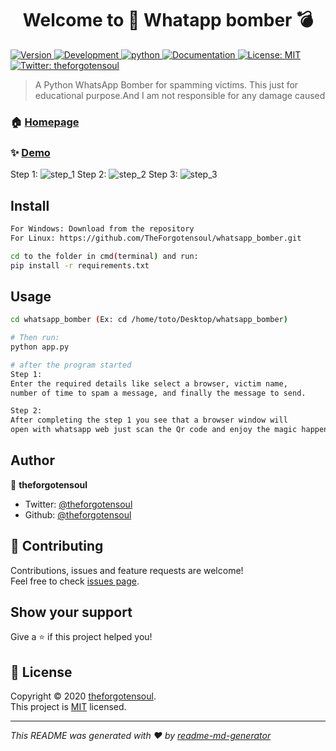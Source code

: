 <h1 align="center">Welcome to 👋 Whatapp bomber 💣 </h1>
<p>
  <a href="https://github.com/TheForgotensoul/whatsapp_bomber/blob/main/README.md" target="_blank">
    <img alt="Version" src="https://img.shields.io/badge/version-v0.1-blue.svg?cacheSeconds=2592000" />
    <img alt="Development" src="https://img.shields.io/badge/development-Inprogress-green.svg?cacheSeconds=2592000" />
    <img alt="python" src="https://img.shields.io/badge/python-3.8-brightgreen.svg?cacheSeconds=2592000" />
  </a>
  <a href="https://github.com/TheForgotensoul/whatsapp_bomber/blob/main/README.md" target="_blank">
    <img alt="Documentation" src="https://img.shields.io/badge/documentation-yes-brightgreen.svg" />
  </a>
  <a href="https://github.com/TheForgotensoul/whatsapp_bomber/blob/main/LICENSE" target="_blank">
    <img alt="License: MIT" src="https://img.shields.io/badge/License-MIT-yellow.svg" />
  </a>
  <a href="https://twitter.com/theforgotensoul" target="_blank">
    <img alt="Twitter: theforgotensoul" src="https://img.shields.io/twitter/follow/theforgotensoul.svg?style=social" />
  </a>
</p>

> A Python WhatsApp Bomber for spamming victims. This just for educational purpose.And I am not responsible for any damage caused

### 🏠 [Homepage](https://github.com/TheForgotensoul/whatsapp_bomber)

### ✨ [Demo](https://github.com/TheForgotensoul/whatsapp_bomber)

Step 1:
![step_1]()
Step 2:
![step_2]()
Step 3:
![step_3]()

## Install

```sh
For Windows: Download from the repository
For Linux: https://github.com/TheForgotensoul/whatsapp_bomber.git

cd to the folder in cmd(terminal) and run:
pip install -r requirements.txt
```

## Usage

```sh
cd whatsapp_bomber (Ex: cd /home/toto/Desktop/whatsapp_bomber)

# Then run:
python app.py

# after the program started 
Step 1: 
Enter the required details like select a browser, victim name, 
number of time to spam a message, and finally the message to send.

Step 2:
After completing the step 1 you see that a browser window will 
open with whatsapp web just scan the Qr code and enjoy the magic happening.

```

## Author

👤 **theforgotensoul**

- Twitter: [@theforgotensoul](https://twitter.com/theforgotensoul)
- Github: [@theforgotensoul](https://github.com/theforgotensoul)

## 🤝 Contributing

Contributions, issues and feature requests are welcome!<br />Feel free to check [issues page](https://github.com/TheForgotensoul/whatsapp_bomber/issues).

## Show your support

Give a ⭐️ if this project helped you!

## 📝 License

Copyright © 2020 [theforgotensoul](https://github.com/theforgotensoul).<br />
This project is [MIT](https://github.com/TheForgotensoul/whatsapp_bomber/blob/main/LICENSE) licensed.

---

_This README was generated with ❤️ by [readme-md-generator](https://github.com/kefranabg/readme-md-generator)_
